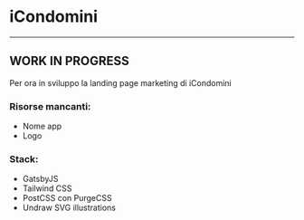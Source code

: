 # iCondomini

---

## WORK IN PROGRESS

Per ora in sviluppo la landing page marketing di iCondomini

### Risorse mancanti:

- Nome app
- Logo

### Stack:

- GatsbyJS
- Tailwind CSS
- PostCSS con PurgeCSS
- Undraw SVG illustrations